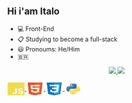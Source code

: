 ## Hi i'am Italo 
- :computer: Front-End
- :clipboard: Studying to become a full-stack
- :smiley: Pronoums: He/Him
- :brazil: 
<div align="center">
  <a href="https://github.com/ItaloDavidb">
  <img height="180em" src="https://github-readme-stats.vercel.app/api?username=ItaloDavidb&show_icons=true&theme=dark&include_all_commits=true&count_private=true"/>
  <img height="180em" src="https://github-readme-stats.vercel.app/api/top-langs/?username=ItaloDavidb&layout=compact&langs_count=7&theme=dark"/>
</div> 
<div style="display: inline_block"><br>
  <img align="center" alt="Italo-Js" height="30" width="40" src="https://raw.githubusercontent.com/devicons/devicon/master/icons/javascript/javascript-plain.svg">
  <img align="center" alt="Italo-HTML" height="30" width="40" src="https://raw.githubusercontent.com/devicons/devicon/master/icons/html5/html5-original.svg">
  <img align="center" alt="Italo-CSS" height="30" width="40" src="https://raw.githubusercontent.com/devicons/devicon/master/icons/css3/css3-original.svg">
  <img align="center" alt="Italo-Python" height="30" width="40" src="https://raw.githubusercontent.com/devicons/devicon/master/icons/python/python-original.svg">
</div>
